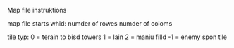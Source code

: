Map file instruktions

map file starts whid:
numder of rowes
numder of coloms

tile typ:
0 = terain to bisd towers
1 = lain
2 = maniu filld
-1 = enemy spon tile
